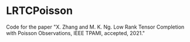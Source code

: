 # LRTCPoisson
Code for the paper "X. Zhang and M. K. Ng. Low Rank Tensor Completion with Poisson Observations, IEEE TPAMI, accepted, 2021."
